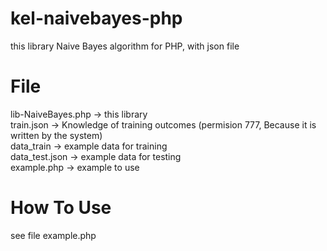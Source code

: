 # kel-naivebayes-php
this library Naive Bayes algorithm for PHP, with json file

# File
lib-NaiveBayes.php -> this library <br>
train.json -> Knowledge of training outcomes (permision 777, Because it is written by the system) <br>
data_train -> example data for training <br>
data_test.json -> example data for testing <br>
example.php -> example to use <br>

# How To Use
see file example.php
